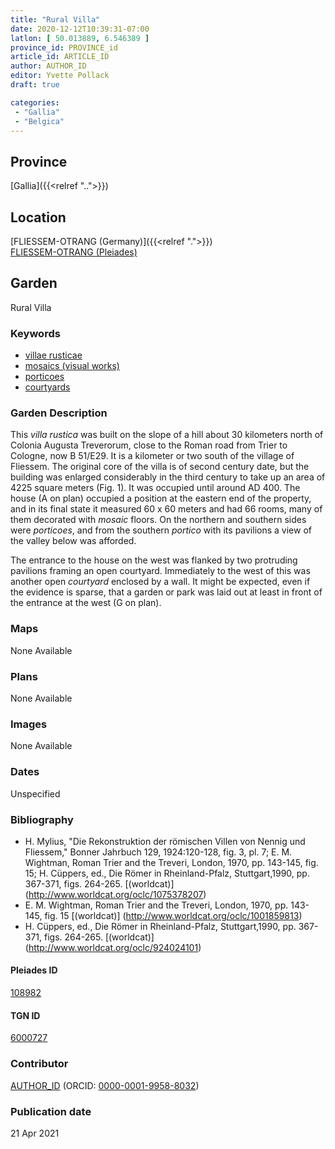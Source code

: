 ```yaml
---
title: "Rural Villa"
date: 2020-12-12T10:39:31-07:00
latlon: [ 50.013889, 6.546389 ]
province_id: PROVINCE_id
article_id: ARTICLE_ID
author: AUTHOR_ID
editor: Yvette Pollack
draft: true

categories:
 - "Gallia"
 - "Belgica"
---
```


## Province
[Gallia]({{<relref "..">}})

## Location

[FLIESSEM-OTRANG  (Germany)]({{<relref ".">}}) \
[FLIESSEM-OTRANG  (Pleiades)](https://pleiades.stoa.org/places/108982)

<!--### Location Description-->

<!-- LEAVE THIS BLANK FOR NOW -->

<!--## Sublocation-->

<!--
[AREA WITHIN LOCATION, LIKE “PALATINE HILL”](GEOREFERENCE LINK)
A sublocation is any area larger than an individual garden, but located within a location. I would always try to include a link to a controlled vocabulary here if possible. This ID may well be different from the Garden ID, e.g., Pompeii versus a Garden in one of the houses which has its own Pleiades ID.
-->

<!-- ### Sublocation Description -->

## Garden
Rural Villa

### Keywords
- [villae rusticae](http://vocab.getty.edu/page/aat/300005518)
- [mosaics (visual works)](http://vocab.getty.edu/page/aat/300015342)
- [porticoes](http://vocab.getty.edu/page/aat/300004145)
- [courtyards](http://vocab.getty.edu/page/aat/300004095)

### Garden Description

This *villa rustica* was built on the slope of a hill about 30 kilometers north of Colonia Augusta Treverorum, close to the Roman road from Trier to Cologne, now B 51/E29. It is a kilometer or two south of the village of Fliessem. The original core of the villa is of second century date, but the building was enlarged considerably in the third century to take up an area of 4225 square meters (Fig. 1). It was occupied until around AD 400. The house (A on plan) occupied a position at the eastern end of the property, and in its final state it measured 60 x 60 meters and had 66 rooms, many of them decorated with *mosaic* floors. On the northern and southern sides were *porticoes*, and from the southern *portico* with its pavilions a view of the valley below was afforded.

 The entrance to the house on the west was flanked by two protruding pavilions framing an open courtyard. Immediately to the west of this was another open *courtyard* enclosed by a wall. It might be expected, even if the evidence is sparse, that a garden or park was laid out at least in front of the entrance at the west (G on plan).
<!-- Text comes from draft file-->


### Maps

None Available

### Plans

None Available
<!--
{{< figure src="IMG_URL" alt="ALT_TEXT" title="CAPTION" >}}
-->

### Images

None Available
<!--
{{< figure src="IMG_URL" alt="ALT_TEXT" title="CAPTION" >}}
-->

### Dates
Unspecified

### Bibliography
- H. Mylius, "Die Rekonstruktion der römischen Villen von Nennig und Fliessem," Bonner Jahrbuch 129, 1924:120-128, fig. 3, pl. 7; E. M. Wightman, Roman Trier and the Treveri, London, 1970, pp. 143-145, fig. 15; H. Cüppers, ed., Die Römer in Rheinland-Pfalz, Stuttgart,1990, pp. 367-371, figs. 264-265. [(worldcat)] (http://www.worldcat.org/oclc/1075378207)
- E. M. Wightman, Roman Trier and the Treveri, London, 1970, pp. 143-145, fig. 15 [(worldcat)] (http://www.worldcat.org/oclc/1001859813)
- H. Cüppers, ed., Die Römer in Rheinland-Pfalz, Stuttgart,1990, pp. 367-371, figs. 264-265. [(worldcat)] (http://www.worldcat.org/oclc/924024101)

<!--#### Periodo ID-->

<!-- [PERIODO_ID](https://pleiades.stoa.org/places/PLEIADES_ID) -->

#### Pleiades ID

[108982](https://pleiades.stoa.org/places/108982)

#### TGN ID
[6000727](http://vocab.getty.edu/page/tgn/6000727)

### Contributor
[AUTHOR_ID](link) (ORCID: [0000-0001-9958-8032](https://orcid.org/0000-0001-9958-8032))

### Publication date

21 Apr 2021

<!--### Related articles-->

<!-- Links to other related articles. Leave blank for now -->